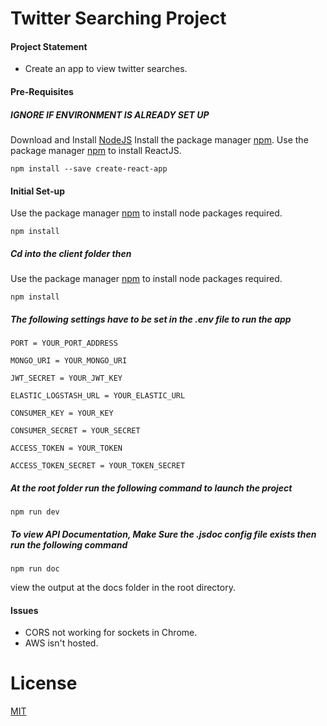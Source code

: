 # Twitter Searching Project
#### Project Statement
- Create an app to view twitter searches.
#### Pre-Requisites
##### IGNORE IF ENVIRONMENT IS ALREADY SET UP
Download and Install [NodeJS](https://nodejs.org/en/)
Install the package manager [npm](http://npmjs.com/).
Use the package manager [npm](http://npmjs.com/) to install ReactJS.
```npm
npm install --save create-react-app
```
#### Initial Set-up
Use the package manager [npm](http://npmjs.com/) to install node packages required.
```npm
npm install
```
##### Cd into the client folder then
Use the package manager [npm](http://npmjs.com/) to install node packages required.
```npm
npm install
```
##### The following settings have to be set in the .env file to run the app
```
PORT = YOUR_PORT_ADDRESS

MONGO_URI = YOUR_MONGO_URI

JWT_SECRET = YOUR_JWT_KEY

ELASTIC_LOGSTASH_URL = YOUR_ELASTIC_URL

CONSUMER_KEY = YOUR_KEY

CONSUMER_SECRET = YOUR_SECRET

ACCESS_TOKEN = YOUR_TOKEN

ACCESS_TOKEN_SECRET = YOUR_TOKEN_SECRET
```

##### At the root folder run the following command to launch the project
```npm
npm run dev
```
##### To view API Documentation, Make Sure the .jsdoc config file exists then run the following command
```npm
npm run doc
```
view the output at the docs folder in the root directory.

#### Issues
- CORS not working for sockets in Chrome.
- AWS isn't hosted.

# License
[MIT](https://choosealicense.com/licenses/mit/)